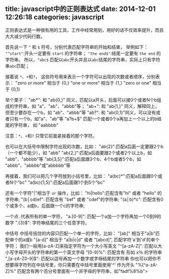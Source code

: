 title: javascript中的正则表达式
date: 2014-12-01 12:26:18
categories: javascript
---

正则表达式是一种很有用的工具，工作中经常用到，用好的话不仅效率提升，而且大大减少代码行数。


首先说一下 `^` 和 `$` 符号，分别代表匹配字符串的开始和结束，
举例如下：
`"^start"`:开头一定要有 `start` 的字符串；
`"the end$"`:结尾一定要有 `the end` 的字符串。
所以，`^abc$` 匹配以`abc`开头并且以`abc`结尾的字符串，实际上只有字符串`abc`匹配；

接着说 `*`、`+`和`?`， 这些符号用来表示一个字符可以出现的次数或者顺序，分别表示：
"zero or more" 相当于 {0,}
"one or more" 相当于 {1,}
"zero or one" 相当于 {0,1}

举个栗子：
"ab*": 和 "ab{0,}" 同义，匹配以a开头，后面可以接0个或者N个b组成的字符串，如 "a"、"ab"、"abbb"等；
"ab+": 和 "ab{1,}" 同义，解释同上，但至少要存在一个b，如 "ab"、"abbb"等
"ab?": 和 "ab{0,1}"同义，可以没有或者只有一个b，如"a"、"ab"等
"a?b+$" 匹配一个或者0个a再加上一个以上的b结尾的字符串， 如 "aabbbb"

注意：`*`、`+`和`?` 只管它前面紧挨着的那个字符。

也可以在大括号中限制字符出现的次数，比如：
"ab{2}":匹配a后面一定要跟2个b（一个都不能少），如 "abb"
"ab{2,}":匹配a后面要跟2个或者2个以上b，如 "abb"、"abbbb"等
"ab{3,5}":匹配a后面跟3个b、4个b或者5个b，如 "abbb"、"abbbb"或"abbbbb"等

再接着，我们可以把几个字符放到小括号里，比如：
"a(bc)*":匹配a后面跟0个或者N个"bc"
"a(bc){1,5}":匹配a后面跟1个到5个"bc"

还有一个字符"|"相当于 `or` 操作，比如：
"hi|hello":匹配含有"hi" 或者 "hello" 的 字符串;
"(b│cd)ef": 匹配含有 "bef" 或者 "cdef"的字符串;
"(a│b)*c": 匹配含有0个或多个、a或b，后面跟一个c的字符串;

一个点`.`代表所有的单一字符，
"a.[0-9]": 匹配一个a加一个字符再加一个0到9的数字
".{3}$": 字符串结尾的三个任意字符。

中括号
中括号括住的内容只匹配一个单一的字符，比如：
"[ab]" 相当于"a|b"匹配单个的a或b
"[a-d]" 相当于 "a|b|c|d" 或者 "[abcd]", 匹配字符'a'到'd'的单个字符；
我们一般用[a-zA-Z]来指定字符为一个大小写英文
"^[a-zA-Z]": 匹配以大小写字母开头的字符串的第一个英文字母
"[0-9]%": 匹配含有 形如 x％ 的字符串
",[a-zA-Z0-9]$": 匹配以逗号再加一个数字或字母结尾的字符串
你也可以把你不想要得字符列在中括号里，你只需要在中括号里面使用'^' 作为开头 "%[^a-zA-Z]%" 匹配含有两个百分号里面有一个非字母的字符串，如"fadf%8%b">

